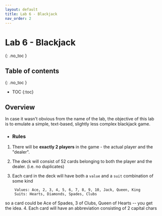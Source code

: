 ```yaml
---
layout: default
title: Lab 6 - Blackjack
nav_order: 2
---
```


# Lab 6 - Blackjack
{: .no_toc }

## Table of contents
{: .no_toc }
- TOC
{:toc}

## Overview
In case it wasn't obvious from the name of the lab, the objective of this lab is to emulate a simple, text-based, slightly less complex blackjack game.

- ### Rules
1. There will be **exactly 2 players** in the game - the actual player and the "dealer".
2. The deck will consist of 52 cards belonging to both the player and the dealer. (i.e. no duplicates)
3. Each card in the deck will have both a `value` and a `suit` combination of some kind   
    
        Values: Ace, 2, 3, 4, 5, 6, 7, 8, 9, 10, Jack, Queen, King
        Suits: Hearts, Diamonds, Spades, Clubs
        
so a card could be Ace of Spades, 3 of Clubs, Queen of Hearts -- you get the idea.
4. Each card will have an abbreviation consisting of 2 capital chars


